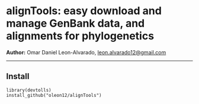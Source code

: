 # alignTools: easy download and manage GenBank data, and alignments for phylogenetics </br>
**Author:** Omar Daniel Leon-Alvarado, leon.alvarado12@gmail.com
***
## **Install**
```{r}
library(devtolls)
install_github("oleon12/alignTools")
```



